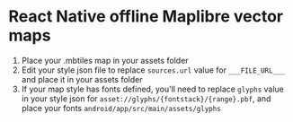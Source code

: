 # React Native offline Maplibre vector maps

1. Place your .mbtiles map in your assets folder
2. Edit your style json file to replace `sources.url` value for `___FILE_URL___` and place it in your assets folder
3. If your map style has fonts defined, you'll need to replace `glyphs` value in your style json for `asset://glyphs/{fontstack}/{range}.pbf`, and place your fonts `android/app/src/main/assets/glyphs`

